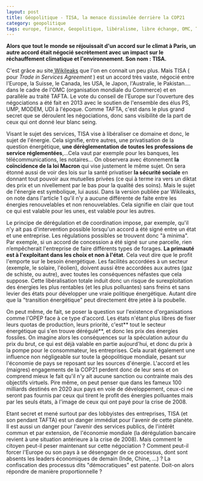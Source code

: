 ```yaml
---
layout: post
title: Géopolitique - TISA, la menace dissimulée derrière la COP21
category: geopolitique
tags: europe, finance, Geopolitique, libéralisme, libre échange, OMC, TAFTA, TISA
---
```

**Alors que tout le monde se réjouissait d'un accord sur le climat à Paris, un autre accord était négocié secrètement avec un impact sur le réchauffement climatique et l'environnement. Son nom : TISA.**

C'est grâce au site<a href="https://wikileaks.org/tisa/TiSA-Energy-Related-Services-Proposal-IS-NO/page-3.html"> Wikileaks</a> que l'on en connait un peu plus. Mais TISA ( pour <i><span class="lang-en" lang="en" xml:lang="en">Trade in Services Agreement</span></i> ) est un accord très vaste, négocié entre l'Europe, la Suisse, le Canada, les USA, le Japon, l'Australie, le Pakistan.... dans le cadre de l'OMC (organisation mondiale du Commerce) et en parallèle au traité TAFTA. Le vote du conseil de l'Europe sur l'ouverture des négociations a été fait en 2013 avec le soutien de l'ensemble des élus PS, UMP, MODEM, UDI à l'époque. Comme TAFTA, c'est dans le plus grand secret que se déroulent les négociations, donc sans visibilité de la part de ceux qui ont donné leur blanc seing.

Visant le sujet des services, TISA vise à libéraliser ce domaine et donc, le sujet de l'énergie. Cela signifie, entre autres, une privatisation de la question énergétique, **une dérèglementation de toutes les professions de service réglementées**,...Cela vaut par exemple pour les banques, les télécommunications, les notaires... On observera avec étonnement **la coïncidence de la loi Macron** qui vise justement le même sujet. On sera étonné aussi de voir des lois sur la santé privatiser **la sécurité sociale** en donnant tout pouvoir aux mutuelles privées (ce qui à terme ira vers un diktat des prix et un nivellement par le bas pour la qualité des soins). Mais le sujet de l'énergie est symbolique, lui aussi. Dans la version publiée par Wikileaks, on note dans l'article 1 qu'il n'y a aucune différente de faite entre les énergies renouvelables et non renouvelables. Cela signifie en clair que tout ce qui est valable pour les unes, est valable pour les autres.

Le principe de dérégulation et de coordination impose, par exemple, qu'il n'y ait pas d'intervention possible lorsqu'un accord a été signé entre un état et une entreprise. Les régulations possibles se trouvent donc "à minima". Par exemple, si un accord de concession a été signé sur une parcelle, rien n’empêcherait l'entreprise de faire différents types de forages. **La primauté est à l'exploitant dans les choix et non à l'état**. Cela veut dire que le profit l'emporte sur le besoin énergétique. Les facilités accordées à un secteur (exemple, le solaire, l'éolien), doivent aussi être accordées aux autres (gaz de schiste, ou autre), avec toutes les conséquences néfastes que cela suppose. Cette libéralisation totale induit donc un risque de surexploitation des énergies les plus rentables (et les plus polluantes) sans freins et sans levier des états pour développer une vraie politique énergétique. Autant dire que la "transition énergétique" peut directement être jetée à la poubelle.

On peut même, de fait, se poser la question sur l'existence d'organisations comme l'OPEP face à ce type d'accord. Les états n'étant plus libres de fixer leurs quotas de production, leurs priorité, c'est** tout le secteur énergétique qui s'en trouve dérégulé**, et donc les prix des énergies fossiles. On imagine alors les conséquences sur la spéculation autour du prix du brut, ce qui est déjà valable en partie aujourd'hui, et donc du prix à la pompe pour le consommateur, les entreprises. Cela aurait également une influence non négligeable sur toute la géopolitique mondiale, pesant sur l'économie de pays se reposant sur les sources d'énergie. L'accord et les (maigres) engagements de la COP21 perdent donc de leur sens et on comprend mieux le fait qu'il n'y ait aucune sanction ou contrainte mais des objectifs virtuels. Pire même, on peut penser que dans les fameux 100 milliards destinés en 2020 aux pays en voie de développement, ceux-ci ne seront pas fournis par ceux qui tirent le profit des énergies polluantes mais par les seuls états, à l'image de ceux qui ont payé pour la crise de 2008.

Etant secret et mené surtout par des lobbyistes des entreprises, TISA (et son pendant TAFTA) est un danger immédiat pour l'avenir de cette planète. Il est aussi un danger pour l'avenir des services publics, de l'intérêt commun et par extension, de l'économie mondiale (la dérégulation bancaire revient à une situation antérieure à la crise de 2008). Mais comment le citoyen peut-il peser maintenant sur cette négociation ? Comment peut-il forcer l'Europe ou son pays à se désengager de ce processus, dont sont absents les leaders économiques de demain (Inde, Chine, ...) ? La confiscation des processus dits "démocratiques" est patente. Doit-on alors répondre de manière proportionnelle ?

